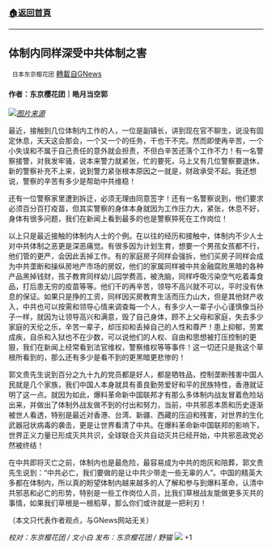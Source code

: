 ###  [:house:返回首頁](https://github.com/ourhimalayas/txt)
---


## 体制内同样深受中共体制之害
` 日本东京樱花团` [轉載自GNews](https://gnews.org/zh-hans/1522128/)

#### 作者：东京樱花团｜皓月当空郭

![](https://assets.gnews.org/wp-content/uploads/2021/09/体制内.png)[*图片来源*](https://media.discordapp.net/attachments/728186247196966912/884354964074422322/a5fe584923679804.png?width=1102&amp;height=620)

最近，接触到几位体制内工作的人，一位是副镇长，讲到现在官不聊生，说没有固定休息，天天这会那会，一个又一个的任务，干也干不完。然而即使再辛苦，一个小失误和不属于自己责任的意外就会担责，不但白辛苦还落个工作不力！有一名警察接警，对我发牢骚，说本来警力就紧张，忙的要死，马上又有几位警察要退休，新的警察补充不上来，说到警力紧张根本原因之一就是，财政承受不起。我还想说，警察的辛苦有多少是帮助中共维稳！

还有一位警察家里遭到拆迁，必须无理由同意签字！还有一名警察说到，他们要求必须百分百打疫苗，但其实警察的身体本身就因为工作压力大，紧张，休息不好，身体有很多问题，我们在新闻上看到最多的也是警察猝死在工作岗位！

以上只是最近接触的体制内人士的个例。在以往的经历和接触中，体制内不少人士对中共体制之恶更是深恶痛觉。有很多因为计划生育，想要一个男孩女孩都不行，他们管的更严，会因此丢掉工作。有的家庭房子同样会强拆，他们买房子同样会成为中共垄断和操纵房地产市场的房奴，他们的家属同样被中共金融腐败黑暗的各种产品黑掉钱财，孩子教育同样幼儿园学费高，被洗脑，同样呼吸污染空气吃着毒食品，打后患无穷的疫苗等等。他们干的再辛苦，领导不高兴就不可以，平时没有休息的保证。如果只是挣的工资，同样因买房教育生活而压力山大，但是其他财产收入，中共也可以按需和领导心情来调查每一个人，有多少人一辈子小心谨慎像当孙子一样，就因为让领导高兴和满意，毁了自己身体，顾不上父母和家庭，失去多少家庭的天伦之乐，辛苦一辈子，却压抑和丢掉自己的人性和尊严！患上抑郁，劳累成疾，自杀和入狱也不在少数，可以说他们的人权、自由和思想被打压控制的更狠，我们在新闻上经常看到法官维权，警察维权等等事件！这一切还只是我这个草根所看到的，那么还有多少是看不到的更黑暗更悲惨的！

郭文贵先生说到百分之九十九的党员都是好人，都是牺牲品，控制垄断残害中国人民就是几个家族，我们中国人本身就具有善良勤劳爱好和平的民族特性，香港就证明了这一点。就因为如此，爆料革命新中国联邦才有那么多体制内战友冒着危险站出来，并做出了体制外战友做不到的付出和努力，当前，中共邪恶本质和历史逐渐被世人看透，特别是最近对香港、台湾、新疆、西藏的压迫和残害，对世界的生化武器冠状病毒的袭击，更是让世界看清了中共。在爆料革命新中国联邦的影响下，世界正义力量已形成灭共共识，全球联合灭共自动灭共已经开始，中共邪恶政党必然被终结！

在中共即将灭亡之前，体制内也是最危险，最容易成为中共的炮灰和陪葬，郭文贵先生说到：“中共必亡，我们要做的是让中共少带走一些无辜的人”。中国的精英大多都在体制内，所以真的盼望体制内越来越多的人了解和参与到爆料革命，认清中共邪恶和必亡的形势，特别是一些工作岗位人员，比我们草根战友能做更多灭共的事情，如果我们草根是一根稻草，那么你们或许就是一把利刃！

（本文只代表作者观点，与GNews网站无关）

*校对：东京樱花团 / 文小白
发布：东京樱花团 / 野猫*
![](https://assets.gnews.org/wp-content/uploads/2021/09/QQ截图20210907093430.jpg)
+1
